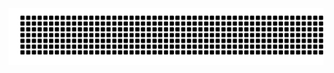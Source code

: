 [![g.dev/sdon2](https://github.com/sdon2/gitartwork/blob/main/gitartwork.svg)](https://g.dev/sdon2)
